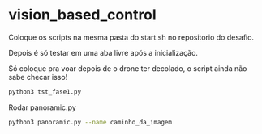 # vision_based_control

Coloque os scripts na mesma pasta do start.sh no repositorio do desafio.

Depois é só testar em uma aba livre após a inicialização.

Só coloque pra voar depois de o drone ter decolado, o script ainda não sabe checar isso!

```bash
python3 tst_fase1.py
``` 

Rodar panoramic.py
```bash
python3 panoramic.py --name caminho_da_imagem
``` 